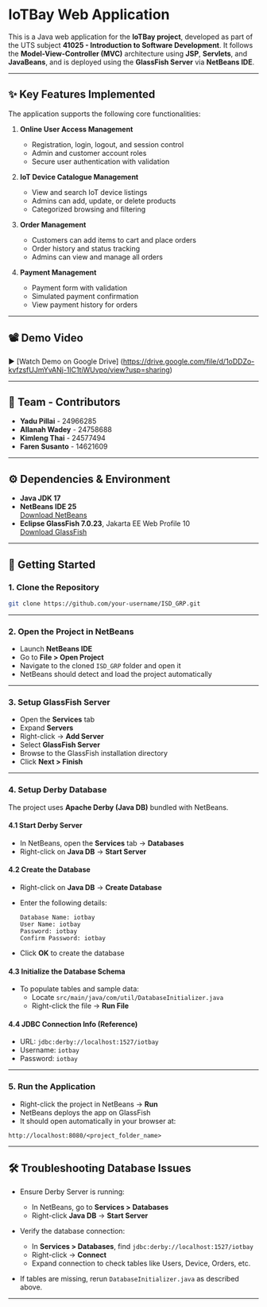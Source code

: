 
# IoTBay Web Application

This is a Java web application for the **IoTBay project**, developed as part of the UTS subject **41025 - Introduction to Software Development**. It follows the **Model-View-Controller (MVC)** architecture using **JSP**, **Servlets**, and **JavaBeans**, and is deployed using the **GlassFish Server** via **NetBeans IDE**.

---

## ✨ Key Features Implemented

The application supports the following core functionalities:

1. **Online User Access Management**  
   - Registration, login, logout, and session control  
   - Admin and customer account roles  
   - Secure user authentication with validation

2. **IoT Device Catalogue Management**  
   - View and search IoT device listings  
   - Admins can add, update, or delete products  
   - Categorized browsing and filtering

3. **Order Management**  
   - Customers can add items to cart and place orders  
   - Order history and status tracking  
   - Admins can view and manage all orders

4. **Payment Management**  
   - Payment form with validation  
   - Simulated payment confirmation  
   - View payment history for orders

---

## 📽️ Demo Video

▶️ [Watch Demo on Google Drive] (https://drive.google.com/file/d/1oDDZo-kvfzsfUJmYvANj-1lC1tiWUvpo/view?usp=sharing)

---

## 👥 Team - Contributors

- **Yadu Pillai** - 24966285  
- **Allanah Wadey** - 24758688  
- **Kimleng Thai** - 24577494  
- **Faren Susanto** - 14621609

---

## ⚙️ Dependencies & Environment

- **Java JDK 17**  
- **NetBeans IDE 25**  
  [Download NetBeans](https://netbeans.apache.org/front/main/download/)  
- **Eclipse GlassFish 7.0.23**, Jakarta EE Web Profile 10  
  [Download GlassFish](https://glassfish.org/download)

---

## 🚀 Getting Started

### 1. Clone the Repository

```bash
git clone https://github.com/your-username/ISD_GRP.git
```

---

### 2. Open the Project in NetBeans

- Launch **NetBeans IDE**  
- Go to **File > Open Project**  
- Navigate to the cloned `ISD_GRP` folder and open it  
- NetBeans should detect and load the project automatically

---

### 3. Setup GlassFish Server

- Open the **Services** tab  
- Expand **Servers**  
- Right-click → **Add Server**  
- Select **GlassFish Server**  
- Browse to the GlassFish installation directory  
- Click **Next > Finish**

---

### 4. Setup Derby Database

The project uses **Apache Derby (Java DB)** bundled with NetBeans.

#### 4.1 Start Derby Server

- In NetBeans, open the **Services** tab → **Databases**  
- Right-click on **Java DB** → **Start Server**

#### 4.2 Create the Database

- Right-click on **Java DB** → **Create Database**  
- Enter the following details:

  ```
  Database Name: iotbay
  User Name: iotbay
  Password: iotbay
  Confirm Password: iotbay
  ```

- Click **OK** to create the database

#### 4.3 Initialize the Database Schema

- To populate tables and sample data:  
  - Locate `src/main/java/com/util/DatabaseInitializer.java`  
  - Right-click the file → **Run File**

#### 4.4 JDBC Connection Info (Reference)

- URL: `jdbc:derby://localhost:1527/iotbay`  
- Username: `iotbay`  
- Password: `iotbay`

---

### 5. Run the Application

- Right-click the project in NetBeans → **Run**  
- NetBeans deploys the app on GlassFish  
- It should open automatically in your browser at:

```
http://localhost:8080/<project_folder_name>
```

---

## 🛠️ Troubleshooting Database Issues

- Ensure Derby Server is running:  
  - In NetBeans, go to **Services > Databases**  
  - Right-click **Java DB** → **Start Server**

- Verify the database connection:  
  - In **Services > Databases**, find `jdbc:derby://localhost:1527/iotbay`  
  - Right-click → **Connect**  
  - Expand connection to check tables like Users, Device, Orders, etc.

- If tables are missing, rerun `DatabaseInitializer.java` as described above.

---
